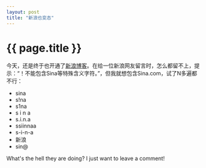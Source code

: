 ```yaml
---
layout: post
title: "新浪也变态"
---
```


# {{ page.title }}


今天，还是终于也开通了[新浪博客](http://blog.sina.com.cn/seven1240)。在给一位新浪网友留言时，怎么都留不上，提示：“！不能包含Sina等特殊含义字符。”，但我就想包含Sina.com，试了N多遍都不行：

* sina
* s!na
* s1na
* s i n a
* s.i.n.a
* ssiinnaa
* s-i-n-a
* 新浪
* sin@



What's the hell they are doing? I just want to leave a comment!


